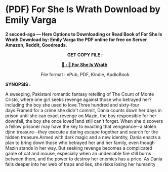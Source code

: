 # (PDF) For She Is Wrath Download by Emily Varga

<p><strong>2 second-ago &mdash; Here Options to Downloading or Read Book of For She Is Wrath Download by: Emily Varga the PDF online for free on Server Amazon, Reddit, Goodreads.</strong></p>
<p style="text-align: center;"><strong>GET COPY FILE :</strong></p>
<p style="text-align: center;"><strong><a href="https://us.ebookarea.xyz/?book=61070523-for-she-is-wrath" target="_blank" rel="noopener">📢 : 🔗 For She Is Wrath</a>&nbsp;</strong></p>
<p style="text-align: center;">File format : ePub, PDF, Kindle, AudioBook</p>
<p><strong>SYNOPSIS :</strong></p>
<p>A sweeping, Pakistani romantic fantasy retelling of The Count of Monte Cristo, where one girl seeks revenge against those who betrayed her?including the boy she used to love.Three hundred and sixty-four days.Framed for a crime she didn't commit, Dania counts down her days in prison until she can exact revenge on Mazin, the boy responsible for her downfall, the boy she once loved?and still can't forget. When she discovers a fellow prisoner may have the key to exacting that vengeance--a stolen djinn treasure--they execute a daring escape together and search for the hidden treasure.Armed with dark magic and a new identity, Dania enacts a plan to bring down those who betrayed her and her family, even though Mazin stands in her way. But seeking revenge becomes a complicated game of cat and mouse, especially when an undeniable fire still burns between them, and the power to destroy her enemies has a price. As Dania falls deeper into her web of traps and lies, she risks losing her humanity</p>
